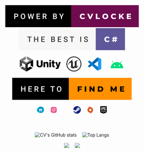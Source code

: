 <div align="center">
  <img  src="https://github.com/qq875871130/CVLOCKE/blob/main/res/power-by-cvlocke.svg" />
  <img  src="https://github.com/qq875871130/CVLOCKE/blob/main/res/the-best-is-c%23.svg" />
</div>
<br>
<div align="center">
    <a  href="https://unity.com"><img height=48 src="https://github.com/qq875871130/CVLOCKE/blob/main/res/unity-dark.svg" /></a>&emsp;
    <a  href="https://unrealengine.com"><img height=48 src="https://github.com/qq875871130/CVLOCKE/blob/main/res/unreal.svg" /></a>&emsp;
    <a  href="https://code.visualstudio.com"><img height=48 src="https://github.com/qq875871130/CVLOCKE/blob/main/res/vscode.svg" /></a> &emsp;
    <a  href="https://android.com"><img height=48 src="https://github.com/qq875871130/CVLOCKE/blob/main/res/android.svg" /></a>
</div>
<br>
<div align="center">
  <a href="https://www.youtube.com/watch?v=dQw4w9WgXcQ">
  <img  src="https://github.com/qq875871130/CVLOCKE/blob/main/res/here-to-find-me.svg" />
  </a>
</div>
<br>
<div align="center">
   <span>
    <a  href="https://dmt.cvlocke.site/@cvlocke"><img height=24  src="https://github.com/qq875871130/CVLOCKE/blob/main/res/dmt.png" /></a>&emsp;
    <a  href="https://www.instagram.com/wlchen2"><img height=24 src="https://github.com/qq875871130/CVLOCKE/blob/main/res/ins.svg" /></a>
   </span>&emsp;&emsp;&emsp;
   <span>
    <a  href="https://store.steampowered.com"><img height=24  src="https://github.com/qq875871130/CVLOCKE/blob/main/res/steam.svg" /></a>&emsp;
    <a  href="https://origin.com"><img height=24 src="https://github.com/qq875871130/CVLOCKE/blob/main/res/origin.svg" /></a>&emsp;
    <a  href="https://www.epicgames.com/"><img height=24  src="https://github.com/qq875871130/CVLOCKE/blob/main/res/epic.svg" /></a>  
   </span>
</div>

# 

<br>
<div align="center">    
  <img height="166" width="432"  src="https://github.com/Github-Stats/api?count_private=true&username=qq875871130&show_icons=true&theme=swift"  alt="CV's GitHub stats"/>&emsp;
  <img  src="https://github-readme-stats.vercel.app/api/top-langs/?username=qq875871130&layout=compact&theme=swift" alt="Top Langs" />
</div>
<br>
<div align="center">
    <a  href="https://github.com/qq875871130/Corona100days"><img src="https://github-readme-stats.vercel.app/api/pin/?username=qq875871130&repo=Corona100days&theme=vue" /></a>&emsp;
  <a  href="https://github.com/qq875871130/TTF_WorkShop"><img src="https://github-readme-stats.vercel.app/api/pin/?username=qq875871130&repo=TTF_WorkShop&theme=vue" /></a>
</div>




